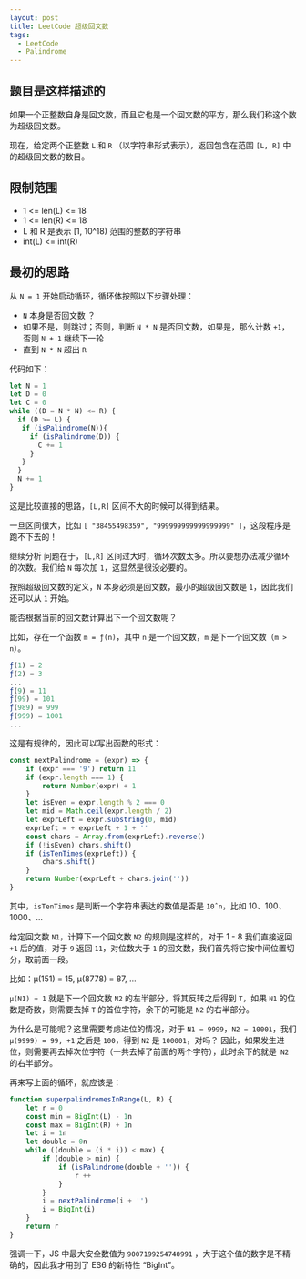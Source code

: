 ```yaml
---
layout: post
title: LeetCode 超级回文数
tags:
  - LeetCode
  - Palindrome
---
```


## 题目是这样描述的

如果一个正整数自身是回文数，而且它也是一个回文数的平方，那么我们称这个数为超级回文数。

现在，给定两个正整数 `L` 和 `R` （以字符串形式表示），返回包含在范围 `[L, R]` 中的超级回文数的数目。

## 限制范围

 - 1 <= len(L) <= 18
 - 1 <= len(R) <= 18
 - L 和 R 是表示 [1, 10^18) 范围的整数的字符串
 - int(L) <= int(R)

## 最初的思路

从 `N = 1` 开始启动循环，循环体按照以下步骤处理：

- `N` 本身是否回文数 ？
- 如果不是，则跳过；否则，判断 `N * N` 是否回文数，如果是，那么计数 `+1`，否则 `N + 1` 继续下一轮
- 直到 `N * N` 超出 `R`

代码如下：

```js
let N = 1
let D = 0
let C = 0
while ((D = N * N) <= R) {
  if (D >= L) {
   if (isPalindrome(N)){
     if (isPalindrome(D)) {
       C += 1
     }
   }
  }
  N += 1
}
```

这是比较直接的思路，`[L,R]` 区间不大的时候可以得到结果。

一旦区间很大，比如 `[ "38455498359", "999999999999999999" ]`，这段程序是跑不下去的！

继续分析
问题在于，`[L,R]` 区间过大时，循环次数太多。所以要想办法减少循环的次数。我们给 `N` 每次加 `1`，这显然是很没必要的。

按照超级回文数的定义，`N` 本身必须是回文数，最小的超级回文数是 `1`，因此我们还可以从 `1` 开始。

能否根据当前的回文数计算出下一个回文数呢？

比如，存在一个函数 `m = ƒ(n)`，其中 `n` 是一个回文数，`m` 是下一个回文数（`m > n`）。

```js
ƒ(1) = 2
ƒ(2) = 3
...
ƒ(9) = 11
ƒ(99) = 101
ƒ(989) = 999
ƒ(999) = 1001
...
```

这是有规律的，因此可以写出函数的形式：

```js
const nextPalindrome = (expr) => {
    if (expr === '9') return 11
    if (expr.length === 1) {
        return Number(expr) + 1
    }
    let isEven = expr.length % 2 === 0
    let mid = Math.ceil(expr.length / 2)
    let exprLeft = expr.substring(0, mid)
    exprLeft = + exprLeft + 1 + ''
    const chars = Array.from(exprLeft).reverse()
    if (!isEven) chars.shift()
    if (isTenTimes(exprLeft)) {
        chars.shift()
    }
    return Number(exprLeft + chars.join(''))
}
```

其中，`isTenTimes` 是判断一个字符串表达的数值是否是 `10ˆn`，比如 10、100、1000、...

给定回文数 `N1`，计算下一个回文数 `N2` 的规则是这样的，对于 1 - 8 我们直接返回` +1` 后的值，对于 `9` 返回 `11`，对位数大于 `1` 的回文数，我们首先将它按中间位置切分，取前面一段。

比如：µ(151) = 15, µ(8778) = 87, ...

`µ(N1) + 1` 就是下一个回文数 `N2` 的左半部分，将其反转之后得到 `T`，如果 `N1` 的位数是奇数，则需要去掉 `T` 的首位字符，余下的可能是 `N2` 的右半部分。

为什么是可能呢？这里需要考虑进位的情况，对于 `N1 = 9999`，`N2 = 10001`，我们 `µ(9999) = 99, +1` 之后是 `100`，得到 `N2` 是 `100001`，对吗？ 因此，如果发生进位，则需要再去掉次位字符（一共去掉了前面的两个字符），此时余下的就是` N2` 的右半部分。

再来写上面的循环，就应该是：

```js
function superpalindromesInRange(L, R) {
    let r = 0
    const min = BigInt(L) - 1n
    const max = BigInt(R) + 1n
    let i = 1n
    let double = 0n
    while ((double = (i * i)) < max) {
        if (double > min) {
            if (isPalindrome(double + '')) {
                r ++
            }
        }
        i = nextPalindrome(i + '')
        i = BigInt(i)
    }
    return r
}
```

强调一下，JS 中最大安全数值为 `9007199254740991` ，大于这个值的数字是不精确的，因此我才用到了 ES6 的新特性 “BigInt”。
